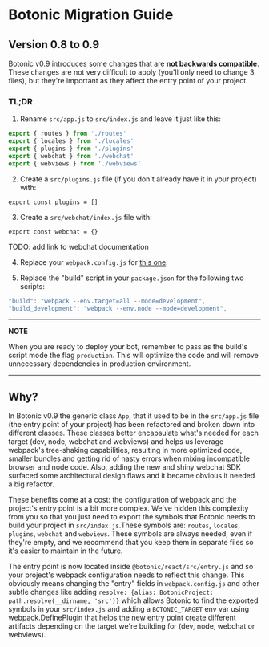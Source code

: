 # Botonic Migration Guide

## Version 0.8 to 0.9

Botonic v0.9 introduces some changes that are **not backwards compatible**. These changes are not very difficult to apply (you'll only need to change 3 files), but they're important as they affect the entry point of your project.

### TL;DR

1. Rename `src/app.js` to `src/index.js` and leave it just like this:

```javascript
export { routes } from './routes'
export { locales } from './locales'
export { plugins } from './plugins'
export { webchat } from './webchat'
export { webviews } from './webviews'
```

2. Create a `src/plugins.js` file (if you don't already have it in your project) with:

```
export const plugins = []
```

3. Create a `src/webchat/index.js` file with:

```
export const webchat = {}
```

TODO: add link to webchat documentation

4. Replace your `webpack.config.js` for [this one](https://github.com/hubtype/botonic/blob/master/packages/botonic-cli/templates/blank/webpack.config.js).

5. Replace the "build" script in your `package.json` for the following two scripts:

```javascript
"build": "webpack --env.target=all --mode=development",
"build_development": "webpack --env.node --mode=development",
```

---

**NOTE**

When you are ready to deploy your bot, remember to pass as the build's script mode the flag `production`. This will optimize the code and will remove unnecessary dependencies in production environment.

---

## Why?

In Botonic v0.9 the generic class `App`, that it used to be in the `src/app.js` file (the entry point of your project) has been refactored and broken down into different classes. These classes better encapsulate what's needed for each target (dev, node, webchat and webviews) and helps us leverage webpack's tree-shaking capabilities, resulting in more optimized code, smaller bundles and getting rid of nasty errors when mixing incompatible browser and node code. Also, adding the new and shiny webchat SDK surfaced some architectural design flaws and it became obvious it needed a big refactor.

These benefits come at a cost: the configuration of webpack and the project's entry point is a bit more complex. We've hidden this complexity from you so that you just need to export the symbols that Botonic needs to build your project in `src/index.js`.These symbols are: `routes`, `locales`, `plugins`, `webchat` and `webviews`. These symbols are always needed, even if they're empty, and we recommend that you keep them in separate files so it's easier to maintain in the future.

The entry point is now located inside `@botonic/react/src/entry.js` and so your project's webpack configuration needs to reflect this change. This obviously means changing the "entry" fields in `webpack.config.js` and other subtle changes like adding `resolve: {alias: BotonicProject: path.resolve(__dirname, 'src')}` which allows Botonic to find the exported symbols in your `src/index.js` and adding a `BOTONIC_TARGET` env var using webpack.DefinePlugin that helps the new entry point create different artifacts depending on the target we're building for (dev, node, webchat or webviews).
